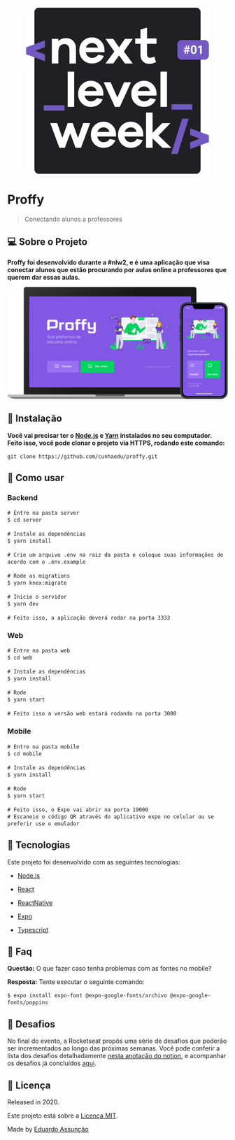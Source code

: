 <p align="center">
   <img src=".github/logo.svg"/>
</p>

# Proffy

> Conectando alunos a professores

## :computer: Sobre o Projeto

**Proffy foi desenvolvido durante a #nlw2, e é uma aplicação que visa conectar alunos que estão procurando por aulas online a professores que querem dar essas aulas.**

<p align="center">
   <img src=".github/proffy.svg"/>
</p>

## :construction_worker: Instalação

**Você vai precisar ter o [Node.js](https://nodejs.org/en/download/) e [Yarn](https://yarnpkg.com/) instalados no seu computador. Feito isso, você pode clonar o projeto via HTTPS, rodando este comando:** 

```
git clone https://github.com/cunhaedu/proffy.git
```

## :runner: Como usar

### Backend

```
# Entre na pasta server
$ cd server

# Instale as dependências
$ yarn install

# Crie um arquivo .env na raiz da pasta e coloque suas informações de acordo com o .env.example

# Rode as migrations
$ yarn knex:migrate

# Inicie o servidor
$ yarn dev

# Feito isso, a aplicação deverá rodar na porta 3333
```

### Web

```
# Entre na pasta web
$ cd web

# Instale as dependências
$ yarn install

# Rode 
$ yarn start

# Feito isso a versão web estará rodando na porta 3000
```



### Mobile

```
# Entre na pasta mobile
$ cd mobile

# Instale as dependências
$ yarn install

# Rode 
$ yarn start

# Feito isso, o Expo vai abrir na porta 19000
# Escaneie o código QR através do aplicativo expo no celular ou se preferir use o emulador
```

## :rocket:  Tecnologias

Este projeto foi desenvolvido com as seguintes tecnologias:

* [Node.js](https://nodejs.org/en/download/)

* [React](https://pt-br.reactjs.org/)

* [ReactNative](https://reactnative.dev/)

* [Expo](https://expo.io/)
* [Typescript](https://www.typescriptlang.org/)


## :postbox: Faq


**Questão:** O que fazer caso tenha problemas com as fontes no mobile?

**Resposta:** Tente executar o seguinte comando:

```
$ expo install expo-font @expo-google-fonts/archivo @expo-google-fonts/poppins
```

## :rocket: Desafios

No final do evento, a Rocketseat propôs uma série de desafios que poderão ser incrementados ao longo das 
próximas semanas. Você pode conferir a lista dos desafios detalhadamente [nesta anotação do notion](https://www.notion.so/Vers-o-2-0-Proffy-eefca1b981694cd0a895613bc6235970), e acompanhar os desafios já concluídos [aqui](https://github.com/cunhaedu/proffy/tree/master/challenges.md).

## :closed_book: Licença

Released in 2020.

Este projeto está sobre a [Licença MIT](https://github.com/cunhaedu/proffy/tree/master/LICENSE).

Made by [Eduardo Assunção](https://github.com/cunhaedu)
